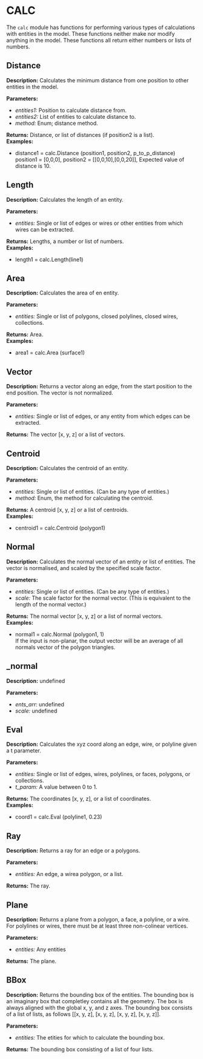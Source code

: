 # CALC  
  
The `calc` module has functions for performing various types of calculations with entities in the model.
These functions neither make nor modify anything in the model.
These functions all return either numbers or lists of numbers.  
  
  
## Distance  
  
  
**Description:** Calculates the minimum distance from one position to other entities in the model.  
  
**Parameters:**  
  * *entities1:* Position to calculate distance from.  
  * *entities2:* List of entities to calculate distance to.  
  * *method:* Enum; distance method.  
  
**Returns:** Distance, or list of distances (if position2 is a list).  
**Examples:**  
  * distance1 = calc.Distance (position1, position2, p_to_p_distance)  
    position1 = [0,0,0], position2 = [[0,0,10],[0,0,20]], Expected value of distance is 10.
  
  
  
## Length  
  
  
**Description:** Calculates the length of an entity.  
  
**Parameters:**  
  * *entities:* Single or list of edges or wires or other entities from which wires can be extracted.  
  
**Returns:** Lengths, a number or list of numbers.  
**Examples:**  
  * length1 = calc.Length(line1)
  
  
  
## Area  
  
  
**Description:** Calculates the area of en entity.  
  
**Parameters:**  
  * *entities:* Single or list of polygons, closed polylines, closed wires, collections.  
  
**Returns:** Area.  
**Examples:**  
  * area1 = calc.Area (surface1)
  
  
  
## Vector  
  
  
**Description:** Returns a vector along an edge, from the start position to the end position.
The vector is not normalized.  
  
**Parameters:**  
  * *entities:* Single or list of edges, or any entity from which edges can be extracted.  
  
**Returns:** The vector [x, y, z] or a list of vectors.  
  
  
## Centroid  
  
  
**Description:** Calculates the centroid of an entity.  
  
**Parameters:**  
  * *entities:* Single or list of entities. (Can be any type of entities.)  
  * *method:* Enum, the method for calculating the centroid.  
  
**Returns:** A centroid [x, y, z] or a list of centroids.  
**Examples:**  
  * centroid1 = calc.Centroid (polygon1)
  
  
  
## Normal  
  
  
**Description:** Calculates the normal vector of an entity or list of entities. The vector is normalised, and scaled
by the specified scale factor.  
  
**Parameters:**  
  * *entities:* Single or list of entities. (Can be any type of entities.)  
  * *scale:* The scale factor for the normal vector. (This is equivalent to the length of the normal vector.)  
  
**Returns:** The normal vector [x, y, z] or a list of normal vectors.  
**Examples:**  
  * normal1 = calc.Normal (polygon1, 1)  
    If the input is non-planar, the output vector will be an average of all normals vector of the polygon triangles.
  
  
  
## _normal  
  
  
**Description:** undefined  
  
**Parameters:**  
  * *ents\_arr:* undefined  
  * *scale:* undefined  
  
  
## Eval  
  
  
**Description:** Calculates the xyz coord along an edge, wire, or polyline given a t parameter.  
  
**Parameters:**  
  * *entities:* Single or list of edges, wires, polylines, or faces, polygons, or collections.  
  * *t\_param:* A value between 0 to 1.  
  
**Returns:** The coordinates [x, y, z], or a list of coordinates.  
**Examples:**  
  * coord1 = calc.Eval (polyline1, 0.23)
  
  
  
## Ray  
  
  
**Description:** Returns a ray for an edge or a polygons.  
  
**Parameters:**  
  * *entities:* An edge, a wirea polygon, or a list.  
  
**Returns:** The ray.  
  
  
## Plane  
  
  
**Description:** Returns a plane from a polygon, a face, a polyline, or a wire.
For polylines or wires, there must be at least three non-colinear vertices.  
  
**Parameters:**  
  * *entities:* Any entities  
  
**Returns:** The plane.  
  
  
## BBox  
  
  
**Description:** Returns the bounding box of the entities.
The bounding box is an imaginary box that completley contains all the geometry.
The box is always aligned with the global x, y, and z axes.
The bounding box consists of a list of lists, as follows [[x, y, z], [x, y, z], [x, y, z], [x, y, z]].  
  
**Parameters:**  
  * *entities:* The etities for which to calculate the bounding box.  
  
**Returns:** The bounding box consisting of a list of four lists.  
  
  
